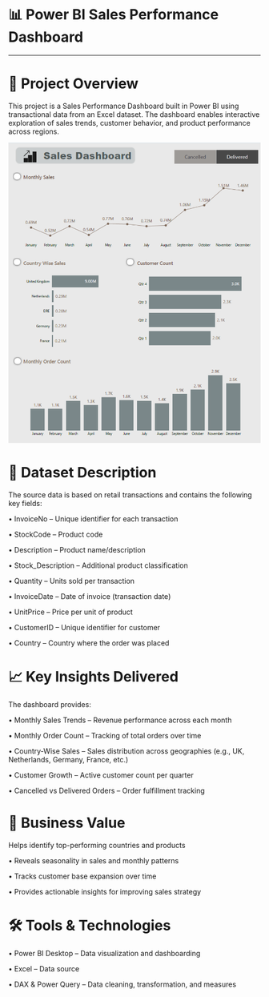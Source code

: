 # 📊 Power BI Sales Performance Dashboard

______________________________________________________________________________________________________________________________________________________________

# 🚀 Project Overview

This project is a Sales Performance Dashboard built in Power BI using transactional data from an Excel dataset.
The dashboard enables interactive exploration of sales trends, customer behavior, and product performance across regions.


![Myimage](https://github.com/AdityaK1197/E-Commerce-Sales-Performance-Dashboard/blob/a8934fc5cb24511fff2c3f93db6d085f41eec9dc/Sales%20Dashboard%20Preview.png)


# 📂 Dataset Description

The source data is based on retail transactions and contains the following key fields:

• InvoiceNo – Unique identifier for each transaction

• StockCode – Product code

• Description – Product name/description

• Stock_Description – Additional product classification

• Quantity – Units sold per transaction

• InvoiceDate – Date of invoice (transaction date)

• UnitPrice – Price per unit of product

• CustomerID – Unique identifier for customer

• Country – Country where the order was placed


# 📈 Key Insights Delivered

The dashboard provides:

• Monthly Sales Trends – Revenue performance across each month

• Monthly Order Count – Tracking of total orders over time

• Country-Wise Sales – Sales distribution across geographies (e.g., UK, Netherlands, Germany, France, etc.)

• Customer Growth – Active customer count per quarter

• Cancelled vs Delivered Orders – Order fulfillment tracking

# 🎯 Business Value

Helps identify top-performing countries and products

• Reveals seasonality in sales and monthly patterns

• Tracks customer base expansion over time

• Provides actionable insights for improving sales strategy

# 🛠️ Tools & Technologies

• Power BI Desktop – Data visualization and dashboarding

• Excel – Data source

• DAX & Power Query – Data cleaning, transformation, and measures
